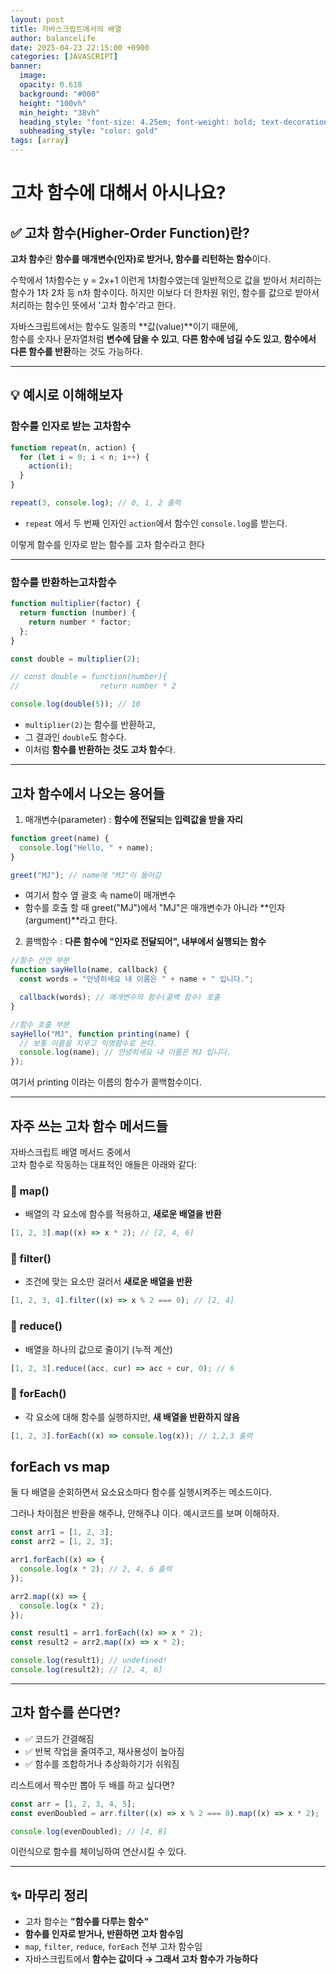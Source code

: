 ```yaml
---
layout: post
title: 자바스크립트에서의 배열
author: balancelife
date: 2025-04-23 22:15:00 +0900
categories: [JAVASCRIPT]
banner:
  image:
  opacity: 0.618
  background: "#000"
  height: "100vh"
  min_height: "38vh"
  heading_style: "font-size: 4.25em; font-weight: bold; text-decoration: underline"
  subheading_style: "color: gold"
tags: [array]
---
```


# 고차 함수에 대해서 아시나요?

## ✅ 고차 함수(Higher-Order Function)란?

**고차 함수**란
**함수를 매개변수(인자)로 받거나, 함수를 리턴하는 함수**이다.

수학에서 1차함수는 y = 2x+1 이런게 1차함수였는데 일반적으로 값을 받아서 처리하는 함수가 1차 2차 등 n차 함수이다.
하지만 이보다 더 한차원 위인, 함수를 값으로 받아서 처리하는 함수인 뜻에서 '고차 함수'라고 한다.

자바스크립트에서는 함수도 일종의 **값(value)**이기 때문에,  
함수를 숫자나 문자열처럼 **변수에 담을 수 있고**, **다른 함수에 넘길 수도 있고**, **함수에서 다른 함수를 반환**하는 것도 가능하다.

---

## 💡 예시로 이해해보자

### 함수를 인자로 받는 고차함수

```js
function repeat(n, action) {
  for (let i = 0; i < n; i++) {
    action(i);
  }
}

repeat(3, console.log); // 0, 1, 2 출력
```

- `repeat` 에서 두 번째 인자인 `action`에서 함수인 `console.log`를 받는다.

이렇게 함수를 인자로 받는 함수를 고차 함수라고 한다

---

### 함수를 반환하는고차함수

```js
function multiplier(factor) {
  return function (number) {
    return number * factor;
  };
}

const double = multiplier(2);

// const double = function(number){
//					return number * 2

console.log(double(5)); // 10
```

- `multiplier(2)`는 함수를 반환하고,
- 그 결과인 `double`도 함수다.
- 이처럼 **함수를 반환하는 것도 고차 함수**다.

---

## 고차 함수에서 나오는 용어들

1. 매개변수(parameter)
   : **함수에 전달되는 입력값을 받을 자리**

```js
function greet(name) {
  console.log("Hello, " + name);
}

greet("MJ"); // name에 "MJ"이 들어감
```

- 여기서 함수 옆 괄호 속 name이 매개변수
- 함수를 호출 할 때 greet("MJ")에서 "MJ"은 매개변수가 아니라 **인자(argument)**라고 한다.

2. 콜백함수
   : **다른 함수에 "인자로 전달되어", 내부에서 실행되는 함수**

```js
//함수 선언 부분
function sayHello(name, callback) {
  const words = "안녕하세요 내 이름은 " + name + " 입니다.";

  callback(words); // 매개변수의 함수(콜백 함수) 호출
}

//함수 호출 부분
sayHello("MJ", function printing(name) {
  // 보통 이름을 지우고 익명함수로 쓴다.
  console.log(name); // 안녕하세요 내 이름은 MJ 입니다.
});
```

여기서 printing 이라는 이름의 함수가 콜백함수이다.

---

## 자주 쓰는 고차 함수 메서드들

자바스크립트 배열 메서드 중에서  
고차 함수로 작동하는 대표적인 애들은 아래와 같다:

### 🔸 map()

- 배열의 각 요소에 함수를 적용하고, **새로운 배열을 반환**

```js
[1, 2, 3].map((x) => x * 2); // [2, 4, 6]
```

### 🔸 filter()

- 조건에 맞는 요소만 걸러서 **새로운 배열을 반환**

```js
[1, 2, 3, 4].filter((x) => x % 2 === 0); // [2, 4]
```

### 🔸 reduce()

- 배열을 하나의 값으로 줄이기 (누적 계산)

```js
[1, 2, 3].reduce((acc, cur) => acc + cur, 0); // 6
```

### 🔸 forEach()

- 각 요소에 대해 함수를 실행하지만, **새 배열을 반환하지 않음**

```js
[1, 2, 3].forEach((x) => console.log(x)); // 1,2,3 출력
```

## forEach vs map

둘 다 배열을 순회하면서 요소요소마다 함수를 실행시켜주는 메소드이다.

그러나 차이점은 반환을 해주냐, 안해주냐 이다. 예시코드를 보며 이해하자.

```js
const arr1 = [1, 2, 3];
const arr2 = [1, 2, 3];

arr1.forEach((x) => {
  console.log(x * 2); // 2, 4, 6 출력
});

arr2.map((x) => {
  console.log(x * 2);
});

const result1 = arr1.forEach((x) => x * 2);
const result2 = arr2.map((x) => x * 2);

console.log(result1); // undefined!
console.log(result2); // [2, 4, 6]
```

---

## 고차 함수를 쓴다면?

- ✅ 코드가 간결해짐
- ✅ 반복 작업을 줄여주고, 재사용성이 높아짐
- ✅ 함수를 조합하거나 추상화하기가 쉬워짐

리스트에서 짝수만 뽑아 두 배를 하고 싶다면?

```js
const arr = [1, 2, 3, 4, 5];
const evenDoubled = arr.filter((x) => x % 2 === 0).map((x) => x * 2);

console.log(evenDoubled); // [4, 8]
```

이런식으로 함수를 체이닝하여 연산시킬 수 있다.

---

## ✨ 마무리 정리

- 고차 함수는 **"함수를 다루는 함수"**
- **함수를 인자로 받거나, 반환하면 고차 함수임**
- `map`, `filter`, `reduce`, `forEach` 전부 고차 함수임
- 자바스크립트에서 **함수는 값이다 → 그래서 고차 함수가 가능하다**
